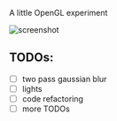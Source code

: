 A little OpenGL experiment

![screenshot](https://github.com/kirillsurkov/game_project/raw/master/screenshot.png) 

## TODOs:
- [ ] two pass gaussian blur
- [ ] lights
- [ ] code refactoring
- [ ] more TODOs